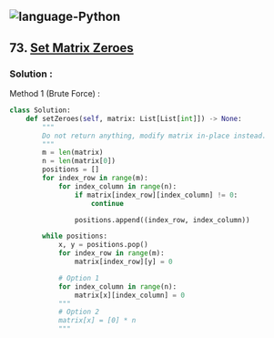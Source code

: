 ![language-Python](https://img.shields.io/badge/Python-ffd43b?style=for-the-badge&logo=PYTHON)
---

## 73. [Set Matrix Zeroes](https://leetcode.com/problems/set-matrix-zeroes)

### Solution :

Method 1 (Brute Force) :
```python
class Solution:
    def setZeroes(self, matrix: List[List[int]]) -> None:
        """
        Do not return anything, modify matrix in-place instead.
        """
        m = len(matrix)
        n = len(matrix[0])
        positions = []
        for index_row in range(m):
            for index_column in range(n):
                if matrix[index_row][index_column] != 0:
                    continue

                positions.append((index_row, index_column))

        while positions:
            x, y = positions.pop()
            for index_row in range(m):
                matrix[index_row][y] = 0

            # Option 1
            for index_column in range(n):
                matrix[x][index_column] = 0
            """
            # Option 2
            matrix[x] = [0] * n
            """
```
